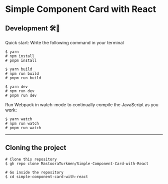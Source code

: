 # Simple Component Card with React



## Development 🛠🔨

Quick start: Write the following command in your terminal

```
$ yarn 
# npm install
# pnpm install
```

```
$ yarn build 
# npm run build
# pnpm run build
```

```
$ yarn dev 
# npm run dev
# pnpm run dev
```

Run Webpack in watch-mode to continually compile the JavaScript as you work:

```
$ yarn watch 
# npm run watch
# pnpm run watch
```

-----

## Cloning the project

```
# Clone this repository
$ gh repo clone MastooraTurkmen/Simple-Component-Card-with-React

# Go inside the repository
$ cd simple-component-card-with-react

```